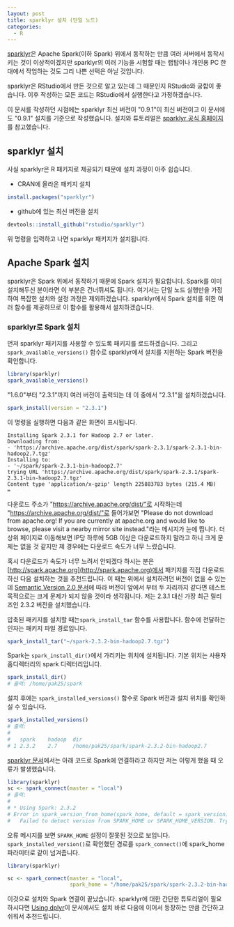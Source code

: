 ```yaml
---
layout: post
title: sparklyr 설치 (단일 노드)
categories:
  - R
---
```


[sparklyr](http://spark.rstudio.com/)은 Apache Spark(이하 Spark) 위에서 동작하는 만큼 여러 서버에서 동작시키는 것이 이상적이겠지만 sparklyr의 여러 기능을 시험할 때는 랩탑이나 개인용 PC 한 대에서 작업하는 것도 그리 나쁜 선택은 아닐 것입니다.

sparklyr은 RStudio에서 만든 것으로 알고 있는데 그 때문인지 RStudio와 궁합이 좋습니다.
이후 작성하는 모든 코드는 RStudio에서 실행한다고 가정하겠습니다.

이 문서를 작성하던 시점에는 sparklyr 최신 버전이 "0.9.1"이 최신 버전이고 이 문서에도 "0.9.1" 설치를 기준으로 작성했습니다.
설치와 튜토리얼은 [sparklyr 공식 홈페이지](http://spark.rstudio.com/)를 참고했습니다.


## sparklyr 설치

사실 sparklyr은 R 패키지로 제공되기 때문에 설치 과정이 아주 쉽습니다.

- CRAN에 올라온 패키지 설치
```r
install.packages("sparklyr")
```

- github에 있는 최신 버전을 설치
```r
devtools::install_github("rstudio/sparklyr")
```

위 명령을 입력하고 나면 sparklyr 패키지가 설치됩니다.


## Apache Spark 설치

sparklyr은 Spark 위에서 동작하기 때문에 Spark 설치가 필요합니다.
Spark를 이미 설치해두신 분이라면 이 부분은 건너뛰셔도 됩니다.
여기서는 단일 노드 실행만을 가정하여 복잡한 설치와 설정 과정은 제외하겠습니다.
sparklyr에서 Spark 설치를 위한 여러 함수를 제공하므로 이 함수를 활용해서 설치하겠습니다.


### sparklyr로 Spark 설치

먼저 sparklyr 패키지를 사용할 수 있도록 패키지를 로드하겠습니다.
그리고 `spark_available_versions()` 함수로 sparklyr에서 설치를 지원하는 Spark 버전을 확인합니다.

```r
library(sparklyr)
spark_available_versions()
```

"1.6.0"부터 "2.3.1"까지 여러 버전이 출력되는 데 이 중에서 "2.3.1"을 설치하겠습니다.

```r
spark_install(version = "2.3.1")
```

이 명령을 실행하면 다음과 같은 화면이 표시됩니다.

```
Installing Spark 2.3.1 for Hadoop 2.7 or later.
Downloading from:
- 'https://archive.apache.org/dist/spark/spark-2.3.1/spark-2.3.1-bin-hadoop2.7.tgz'
Installing to:
- '~/spark/spark-2.3.1-bin-hadoop2.7'
trying URL 'https://archive.apache.org/dist/spark/spark-2.3.1/spark-2.3.1-bin-hadoop2.7.tgz'
Content type 'application/x-gzip' length 225883783 bytes (215.4 MB)
=
```

다운로드 주소가 "https://archive.apache.org/dist/"로 시작하는데 "https://archive.apache.org/dist/"로 들어가보면 "Please do not download from apache.org! If you are currently at apache.org and would like to browse, please visit a nearby mirror site instead."라는 메시지가 눈에 띕니다.
더 상위 페이지로 이동해보면 IP당 하루에 5GB 이상은 다운로드하지 말라고 하니 크게 문제는 없을 것 같지만 제 경우에는 다운로드 속도가 너무 느렸습니다.

혹시 다운로드가 속도가 너무 느려서 안되겠다 하시는 분은 [http://spark.apache.org](http://spark.apache.org)에서 패키지를 직접 다운로드하신 다음 설치하는 것을 추천드립니다.
이 때는 위에서 설치하려던 버전이 없을 수 있는데 [Semantic Version 2.0 문서](https://semver.org/lang/ko/)에 따라 버전이 앞에서 부터 두 자리까지 같다면 테스트 목적으로는 크게 문제가 되지 않을 것이라 생각됩니다.
저는 2.3.1 대신 가장 최근 릴리즈인 2.3.2 버전을 설치했습니다.

압축된 패키지를 설치할 때는`spark_install_tar` 함수를 사용합니다.
함수에 전달하는 인자는 패키지 파일 경로입니다.

```r
spark_install_tar("~/spark-2.3.2-bin-hadoop2.7.tgz")
```

Spark는 `spark_install_dir()`에서 가리키는 위치에 설치됩니다.
기본 위치는 사용자 홈디렉터리의 spark 디렉터리입니다.

```r
spark_install_dir()
# 출력: /home/pak25/spark
```

설치 후에는 `spark_installed_versions()` 함수로 Spark 버전과 설치 위치를 확인하실 수 있습니다.

```r
spark_installed_versions()
# 출력:
#
#   spark    hadoop  dir
# 1 2.3.2    2.7     /home/pak25/spark/spark-2.3.2-bin-hadoop2.7
```

[sparklyr 문서](http://spark.rstudio.com/#connecting-to-spark)에서는 아래 코드로 Spark에 연결하라고 하지만 저는 이렇게 했을 때 오류가 발생했습니다.

```r
library(sparklyr)
sc <- spark_connect(master = "local")
# 출력:
#
# * Using Spark: 2.3.2
# Error in spark_version_from_home(spark_home, default = spark_version) : 
#   Failed to detect version from SPARK_HOME or SPARK_HOME_VERSION. Try passing the spark version explicitly.
```

오류 메시지를 보면 `SPARK_HOME` 설정이 잘못된 것으로 보입니다.
`spark_installed_version()`로 확인했던 경로를 `spark_connect()`에 spark_home 파라미터로 같이 넘겨줍니다.

```r
library(sparklyr)

sc <- spark_connect(master = "local",
                    spark_home = "/home/pak25/spark/spark-2.3.2-bin-hadoop2.7/")
```


이것으로 설치와 Spark 연결이 끝났습니다.
sparklyr에 대한 간단한 튜토리얼이 필요하시다면 [Using dplyr](http://spark.rstudio.com/#using-dplyr)이 문서에서도 설치 바로 다음에 이어서 등장하는 만큼 간단하고 쉬워서 추천드립니다.

